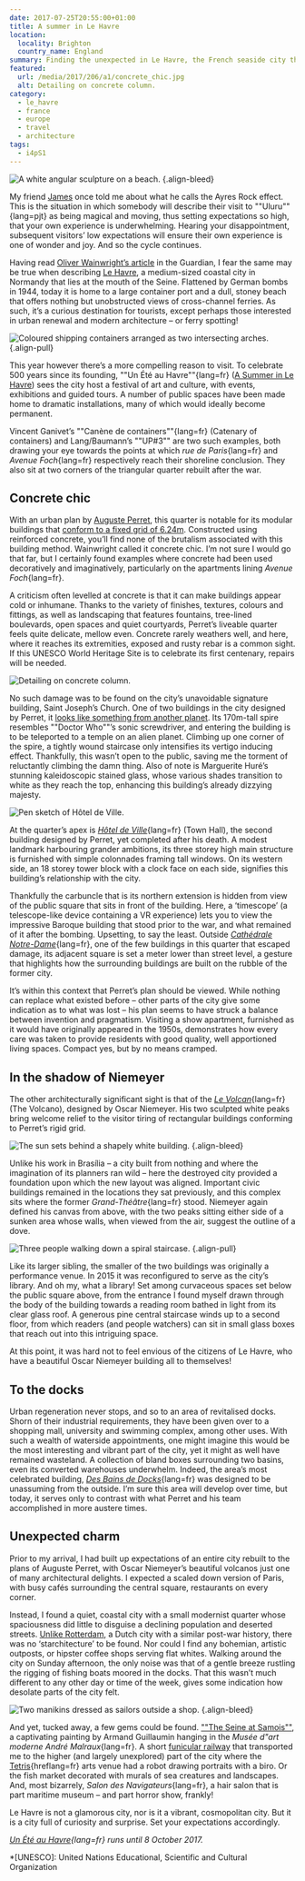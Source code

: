 ```yaml
---
date: 2017-07-25T20:55:00+01:00
title: A summer in Le Havre
location:
  locality: Brighton
  country_name: England
summary: Finding the unexpected in Le Havre, the French seaside city that’s full of surprises.
featured:
  url: /media/2017/206/a1/concrete_chic.jpg
  alt: Detailing on concrete column.
category:
  - le_havre
  - france
  - europe
  - travel
  - architecture
tags:
  - i4pS1
---
```


![A white angular sculpture on a beach.](/media/2017/206/a1/up3.jpg "UP#3. Lang/Baumann, 2017.")
{.align-bleed}

My friend [James][1] once told me about what he calls the Ayres Rock effect. This is the situation in which somebody will describe their visit to ""Uluru""{lang=pjt} as being magical and moving, thus setting expectations so high, that your own experience is underwhelming. Hearing your disappointment, subsequent visitors’ low expectations will ensure their own experience is one of wonder and joy. And so the cycle continues.

Having read [Oliver Wainwright’s article][2] in the Guardian, I fear the same may be true when describing [Le Havre][3], a medium-sized coastal city in Normandy that lies at the mouth of the Seine. Flattened by German bombs in 1944, today it is home to a large container port and a dull, stoney beach that offers nothing but unobstructed views of cross-channel ferries. As such, it’s a curious destination for tourists, except perhaps those interested in urban renewal and modern architecture – or ferry spotting!

![Coloured shipping containers arranged as two intersecting arches.](/media/2017/206/a1/canene_de_containers.jpg "Canène de containers. Vincent Ganivet, 2017.")
{.align-pull}

This year however there’s a more compelling reason to visit. To celebrate 500 years since its founding, ""Un Été au Havre""{lang=fr} ([A Summer in Le Havre][4]) sees the city host a festival of art and culture, with events, exhibitions and guided tours. A number of public spaces have been made home to dramatic installations, many of which would ideally become permanent.

Vincent Ganivet’s ""Canène de containers""{lang=fr} (Catenary of containers) and Lang/Baumann’s ""UP#3"" are two such examples, both drawing your eye towards the points at which _rue de Paris_{lang=fr} and _Avenue Foch_{lang=fr} respectively reach their shoreline conclusion. They also sit at two corners of the triangular quarter rebuilt after the war.

## Concrete chic

With an urban plan by [Auguste Perret][5], this quarter is notable for its modular buildings that [conform to a fixed grid of 6.24m][6]. Constructed using reinforced concrete, you’ll find none of the brutalism associated with this building method. Wainwright called it concrete chic. I’m not sure I would go that far, but I certainly found examples where concrete had been used decoratively and imaginatively, particularly on the apartments lining _Avenue Foch_{lang=fr}.

A criticism often levelled at concrete is that it can make buildings appear cold or inhumane. Thanks to the variety of finishes, textures, colours and fittings, as well as landscaping that features fountains, tree-lined boulevards, open spaces and quiet courtyards, Perret’s liveable quarter feels quite delicate, mellow even. Concrete rarely weathers well, and here, where it reaches its extremities, exposed and rusty rebar is a common sight. If this UNESCO World Heritage Site is to celebrate its first centenary, repairs will be needed.

![Detailing on concrete column.](/media/2017/206/a1/concrete_chic.jpg "To see such detailing on a column made of concrete was quite unexpected.")

No such damage was to be found on the city’s unavoidable signature building, Saint Joseph’s Church. One of two buildings in the city designed by Perret, it [looks like something from another planet][7]. Its 170m-tall spire resembles ""Doctor Who""’s sonic screwdriver, and entering the building is to be teleported to a temple on an alien planet. Climbing up one corner of the spire, a tightly wound staircase only intensifies its vertigo inducing effect. Thankfully, this wasn’t open to the public, saving me the torment of reluctantly climbing the damn thing. Also of note is Marguerite Huré’s stunning kaleidoscopic stained glass, whose various shades transition to white as they reach the top, enhancing this building’s already dizzying majesty.

![Pen sketch of Hôtel de Ville.](/media/2017/206/a1/hotel_de_ville.png "During my trip I took the time to sit down and draw. Here’s a quick sketch of *Hôtel de Ville*{lang=fr}.")

At the quarter’s apex is _[Hôtel de Ville][8]_{lang=fr} (Town Hall), the second building designed by Perret, yet completed after his death. A modest landmark harbouring grander ambitions, its three storey high main structure is furnished with simple colonnades framing tall windows. On its western side, an 18 storey tower block with a clock face on each side, signifies this building’s relationship with the city.

Thankfully the carbuncle that is its northern extension is hidden from view of the public square that sits in front of the building. Here, a ‘timescope’ (a telescope-like device containing a VR experience) lets you to view the impressive Baroque building that stood prior to the war, and what remained of it after the bombing. Upsetting, to say the least. Outside _[Cathédrale Notre-Dame][9]_{lang=fr}, one of the few buildings in this quarter that escaped damage, its adjacent square is set a meter lower than street level, a gesture that highlights how the surrounding buildings are built on the rubble of the former city.

It’s within this context that Perret’s plan should be viewed. While nothing can replace what existed before – other parts of the city give some indication as to what was lost – his plan seems to have struck a balance between invention and pragmatism. Visiting a show apartment, furnished as it would have originally appeared in the 1950s, demonstrates how every care was taken to provide residents with good quality, well apportioned living spaces. Compact yes, but by no means cramped.

## In the shadow of Niemeyer

The other architecturally significant sight is that of the _[Le Volcan][10]_{lang=fr} (The Volcano), designed by Oscar Niemeyer. His two sculpted white peaks bring welcome relief to the visitor tiring of rectangular buildings conforming to Perret’s rigid grid.

![The sun sets behind a shapely white building.](/media/2017/206/a1/le_volcan.jpg "*Le Volcan* with Saint Joseph’s Church in the distance.")
{.align-bleed}

Unlike his work in Brasília – a city built from nothing and where the imagination of its planners ran wild – here the destroyed city provided a foundation upon which the new layout was aligned. Important civic buildings remained in the locations they sat previously, and this complex sits where the former _Grand-Théâtre_{lang=fr} stood. Niemeyer again defined his canvas from above, with the two peaks sitting either side of a sunken area whose walls, when viewed from the air, suggest the outline of a dove.

![Three people walking down a spiral staircase.](/media/2017/206/a1/bibliotheque_oscar_niemeyer.jpg "*Bibliotheque Oscar Niemeyer*{lang=fr}.")
{.align-pull}

Like its larger sibling, the smaller of the two buildings was originally a performance venue. In 2015 it was reconfigured to serve as the city’s library. And oh my, what a library! Set among curvaceous spaces set below the public square above, from the entrance I found myself drawn through the body of the building towards a reading room bathed in light from its clear glass roof. A generous pine central staircase winds up to a second floor, from which readers (and people watchers) can sit in small glass boxes that reach out into this intriguing space.

At this point, it was hard not to feel envious of the citizens of Le Havre, who have a beautiful Oscar Niemeyer building all to themselves!

## To the docks

Urban regeneration never stops, and so to an area of revitalised docks. Shorn of their industrial requirements, they have been given over to a shopping mall, university and swimming complex, among other uses. With such a wealth of waterside appointments, one might imagine this would be the most interesting and vibrant part of the city, yet it might as well have remained wasteland. A collection of bland boxes surrounding two basins, even its converted warehouses underwhelm. Indeed, the area’s most celebrated building, _[Des Bains de Docks][11]_{lang=fr} was designed to be unassuming from the outside. I’m sure this area will develop over time, but today, it serves only to contrast with what Perret and his team accomplished in more austere times.

## Unexpected charm

Prior to my arrival, I had built up expectations of an entire city rebuilt to the plans of Auguste Perret, with Oscar Niemeyer’s beautiful volcanos just one of many architectural delights. I expected a scaled down version of Paris, with busy cafés surrounding the central square, restaurants on every corner.

Instead, I found a quiet, coastal city with a small modernist quarter whose spaciousness did little to disguise a declining population and deserted streets. [Unlike Rotterdam][12], a Dutch city with a similar post-war history, there was no ‘starchitecture’ to be found. Nor could I find any bohemian, artistic outposts, or hipster coffee shops serving flat whites. Walking around the city on Sunday afternoon, the only noise was that of a gentle breeze rustling the rigging of fishing boats moored in the docks. That this wasn’t much different to any other day or time of the week, gives some indication how desolate parts of the city felt.

![Two manikins dressed as sailors outside a shop.](/media/2017/206/a1/salon_des_navigateurs.jpg "*Salon des Navigateurs*{lang=fr} is all kinds of weird and wonderful.")
{.align-bleed}

And yet, tucked away, a few gems could be found. [""The Seine at Samois""][13], a captivating painting by Armand Guillaumin hanging in the _Musée d"art moderne André Malraux_{lang=fr}. A short [funicular railway][14] that transported me to the higher (and largely unexplored) part of the city where the [Tetris][15]{hreflang=fr} arts venue had a robot drawing portraits with a biro. Or the fish market decorated with murals of sea creatures and landscapes. And, most bizarrely, _Salon des Navigateurs_{lang=fr}, a hair salon that is part maritime museum – and part horror show, frankly!

Le Havre is not a glamorous city, nor is it a vibrant, cosmopolitan city. But it is a city full of curiosity and surprise. Set your expectations accordingly.

_[Un Été au Havre][4]{lang=fr} runs until 8 October 2017._

[1]: https://twitter.com/boxman
[2]: https://www.theguardian.com/travel/2017/may/14/le-havre-concrete-modern-architecture-500th-city-anniversary
[3]: https://en.wikipedia.org/wiki/Le_Havre
[4]: http://www.uneteauhavre2017.fr/en
[5]: https://en.wikipedia.org/wiki/Auguste_Perret
[6]: http://unesco.lehavre.fr/en/understand/the-structural-module-6-24-m
[7]: https://www.thisiscolossal.com/2011/08/st-josephs-church-le-havre//
[8]: http://unesco.lehavre.fr/en/discover/the-town-hall
[9]: http://unesco.lehavre.fr/en/discover/notre-dame-cathedral
[10]: http://unesco.lehavre.fr/en/discover/the-niemeyer-cultural-centre
[11]: https://www.flickr.com/photos/clementguillaume/sets/72157606331384720/
[12]: /2015/176/a1/rotterdam/
[13]: http://www.muma-lehavre.fr/en/collections/artworks-in-context/impressionism/guillaumin-seine-samois
[14]: https://en.wikipedia.org/wiki/Funiculaire_du_Havre
[15]: https://letetris.fr/

*[UNESCO]: United Nations Educational, Scientific and Cultural Organization
